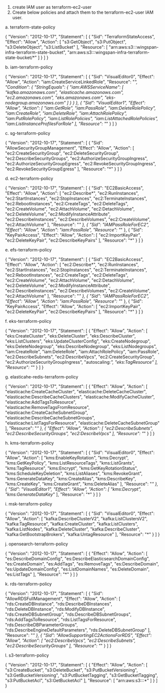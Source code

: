 1. create IAM user as terraform-ec2-user
2. Create below policies and attach them to the terraform-ec2-user IAM user.

a. terraform-state-policy

{
    "Version": "2012-10-17",
    "Statement": [
        {
            "Sid": "TerraformStateAccess",
            "Effect": "Allow",
            "Action": [
                "s3:GetObject",
                "s3:PutObject",
                "s3:DeleteObject",
                "s3:ListBucket"
            ],
            "Resource": [
                "arn:aws:s3:::wingspan-infra-terraform-state-bucket",
                "arn:aws:s3:::wingspan-infra-terraform-state-bucket/*"
            ]
        }
    ]
}

b. iam-terraform-policy

{
    "Version": "2012-10-17",
    "Statement": [
        {
            "Sid": "VisualEditor0",
            "Effect": "Allow",
            "Action": "iam:CreateServiceLinkedRole",
            "Resource": "*",
            "Condition": {
                "StringEquals": {
                    "iam:AWSServiceName": [
                        "kafka.amazonaws.com",
                        "elasticache.amazonaws.com",
                        "ec2.amazonaws.com",
                        "eks.amazonaws.com",
                        "eks-nodegroup.amazonaws.com"
                    ]
                }
            }
        },
        {
            "Sid": "VisualEditor1",
            "Effect": "Allow",
            "Action": [
                "iam:GetRole",
                "iam:PassRole",
                "iam:DeleteRolePolicy",
                "iam:CreateRole",
                "iam:DeleteRole",
                "iam:AttachRolePolicy",
                "iam:PutRolePolicy",
                "iam:ListRolePolicies",
                "iam:ListAttachedRolePolicies",
                "iam:ListInstanceProfilesForRole"
            ],
            "Resource": "*"
        }
    ]
}

c. sg-terraform-policy

{
    "Version": "2012-10-17",
    "Statement": [
        {
            "Sid": "AllowSecurityGroupManagement",
            "Effect": "Allow",
            "Action": [
                "ec2:CreateSecurityGroup",
                "ec2:DeleteSecurityGroup",
                "ec2:DescribeSecurityGroups",
                "ec2:AuthorizeSecurityGroupIngress",
                "ec2:AuthorizeSecurityGroupEgress",
                "ec2:RevokeSecurityGroupIngress",
                "ec2:RevokeSecurityGroupEgress"
            ],
            "Resource": "*"
        }
    ]
}


d. ec2-terraform-policy

{
    "Version": "2012-10-17",
    "Statement": [
        {
            "Sid": "EC2BasicAccess",
            "Effect": "Allow",
            "Action": [
                "ec2:Describe*",
                "ec2:RunInstances",
                "ec2:StartInstances",
                "ec2:StopInstances",
                "ec2:TerminateInstances",
                "ec2:RebootInstances",
                "ec2:CreateTags",
                "ec2:DeleteTags",
                "ec2:CreateVolume",
                "ec2:AttachVolume",
                "ec2:DetachVolume",
                "ec2:DeleteVolume",
                "ec2:ModifyInstanceAttribute",
                "ec2:DescribeInstances",
                "ec2:DescribeVolumes",
                "ec2:CreateVolume",
                "ec2:AttachVolume"
            ],
            "Resource": "*"
        },
        {
            "Sid": "IAMPassRoleForEC2",
            "Effect": "Allow",
            "Action": "iam:PassRole",
            "Resource": "*"
        },
        {
            "Sid": "KeyPairAccess",
            "Effect": "Allow",
            "Action": [
                "ec2:ImportKeyPair",
                "ec2:DeleteKeyPair",
                "ec2:DescribeKeyPairs"
            ],
            "Resource": "*"
        }
    ]
}

e. efs-terraform-policy

{
    "Version": "2012-10-17",
    "Statement": [
        {
            "Sid": "EC2BasicAccess",
            "Effect": "Allow",
            "Action": [
                "ec2:Describe*",
                "ec2:RunInstances",
                "ec2:StartInstances",
                "ec2:StopInstances",
                "ec2:TerminateInstances",
                "ec2:RebootInstances",
                "ec2:CreateTags",
                "ec2:DeleteTags",
                "ec2:CreateVolume",
                "ec2:AttachVolume",
                "ec2:DetachVolume",
                "ec2:DeleteVolume",
                "ec2:ModifyInstanceAttribute",
                "ec2:DescribeInstances",
                "ec2:DescribeVolumes",
                "ec2:CreateVolume",
                "ec2:AttachVolume"
            ],
            "Resource": "*"
        },
        {
            "Sid": "IAMPassRoleForEC2",
            "Effect": "Allow",
            "Action": "iam:PassRole",
            "Resource": "*"
        },
        {
            "Sid": "KeyPairAccess",
            "Effect": "Allow",
            "Action": [
                "ec2:ImportKeyPair",
                "ec2:DeleteKeyPair",
                "ec2:DescribeKeyPairs"
            ],
            "Resource": "*"
        }
    ]
}

f. eks-terraform-policy

{
    "Version": "2012-10-17",
    "Statement": [
        {
            "Effect": "Allow",
            "Action": [
                "eks:CreateCluster",
                "eks:DeleteCluster",
                "eks:DescribeCluster",
                "eks:ListClusters",
                "eks:UpdateClusterConfig",
                "eks:CreateNodegroup",
                "eks:DeleteNodegroup",
                "eks:DescribeNodegroup",
                "eks:ListNodegroups",
                "iam:CreateRole",
                "iam:DeleteRole",
                "iam:AttachRolePolicy",
                "iam:PassRole",
                "ec2:DescribeSubnets",
                "ec2:DescribeVpcs",
                "ec2:CreateSecurityGroup",
                "ec2:AuthorizeSecurityGroupIngress",
                "autoscaling:*",
                "eks:TagResource"
            ],
            "Resource": "*"
        }
    ]
}

g. elasticahe-redis-terraform-policy

{
    "Version": "2012-10-17",
    "Statement": [
        {
            "Effect": "Allow",
            "Action": [
                "elasticache:CreateCacheCluster",
                "elasticache:DeleteCacheCluster",
                "elasticache:DescribeCacheClusters",
                "elasticache:ModifyCacheCluster",
                "elasticache:AddTagsToResource",
                "elasticache:RemoveTagsFromResource",
                "elasticache:CreateCacheSubnetGroup",
                "elasticache:DescribeCacheSubnetGroups",
                "elasticache:ListTagsForResource",
                "elasticache:DeleteCacheSubnetGroup"
            ],
            "Resource": "*"
        },
        {
            "Effect": "Allow",
            "Action": [
                "ec2:DescribeSubnets",
                "ec2:DescribeSecurityGroups",
                "ec2:DescribeVpcs"
            ],
            "Resource": "*"
        }
    ]
}

h. kms-terraform-policy

{
    "Version": "2012-10-17",
    "Statement": [
        {
            "Sid": "VisualEditor0",
            "Effect": "Allow",
            "Action": [
                "kms:EnableKeyRotation",
                "kms:Decrypt",
                "kms:GetKeyPolicy",
                "kms:ListResourceTags",
                "kms:ListGrants",
                "kms:TagResource",
                "kms:Encrypt",
                "kms:GetKeyRotationStatus",
                "kms:ScheduleKeyDeletion",
                "kms:ListAliases",
                "kms:RevokeGrant",
                "kms:GenerateDataKey",
                "kms:CreateAlias",
                "kms:DescribeKey",
                "kms:CreateKey",
                "kms:CreateGrant",
                "kms:DeleteAlias"
            ],
            "Resource": "*"
        },
        {
            "Sid": "VisualEditor1",
            "Effect": "Allow",
            "Action": [
                "kms:Decrypt",
                "kms:GenerateDataKey*"
            ],
            "Resource": "*"
        }
    ]
}

i. msk-terraform-policy

{
    "Version": "2012-10-17",
    "Statement": [
        {
            "Sid": "VisualEditor0",
            "Effect": "Allow",
            "Action": [
                "kafka:DescribeClusterV2",
                "kafka:ListClustersV2",
                "kafka:TagResource",
                "kafka:CreateCluster",
                "kafka:ListClusters",
                "kafka:ListNodes",
                "kafka:DeleteCluster",
                "kafka:DescribeCluster",
                "kafka:GetBootstrapBrokers",
                "kafka:UntagResource"
            ],
            "Resource": "*"
        }
    ]
}

j. opensearch-terraform-policy

{
    "Version": "2012-10-17",
    "Statement": [
        {
            "Effect": "Allow",
            "Action": [
                "es:DescribeDomainConfig",
                "es:DescribeElasticsearchDomainConfig",
                "es:CreateDomain",
                "es:AddTags",
                "es:RemoveTags",
                "es:DescribeDomain",
                "es:UpdateDomainConfig",
                "es:ListDomainNames",
                "es:DeleteDomain",
                "es:ListTags"
            ],
            "Resource": "*"
        }
    ]
}

k. rds-terraform-policy

{
    "Version": "2012-10-17",
    "Statement": [
        {
            "Sid": "AllowRDSFullManagement",
            "Effect": "Allow",
            "Action": [
                "rds:CreateDBInstance",
                "rds:DescribeDBInstances",
                "rds:DeleteDBInstance",
                "rds:ModifyDBInstance",
                "rds:CreateDBSubnetGroup",
                "rds:DescribeDBSubnetGroups",
                "rds:AddTagsToResource",
                "rds:ListTagsForResource",
                "rds:DescribeDBParameterGroups",
                "rds:DescribeEngineDefaultParameters",
                "rds:DeleteDBSubnetGroup"
            ],
            "Resource": "*"
        },
        {
            "Sid": "AllowSupportingEC2ActionsForRDS",
            "Effect": "Allow",
            "Action": [
                "ec2:DescribeVpcs",
                "ec2:DescribeSubnets",
                "ec2:DescribeSecurityGroups"
            ],
            "Resource": "*"
        }
    ]
}

l. s3-terraform-policy

{
    "Version": "2012-10-17",
    "Statement": [
        {
            "Effect": "Allow",
            "Action": [
                "s3:CreateBucket",
                "s3:DeleteBucket",
                "s3:PutBucketVersioning",
                "s3:GetBucketVersioning",
                "s3:PutBucketTagging",
                "s3:GetBucketTagging",
                "s3:PutBucketAcl",
                "s3:GetBucketAcl"
            ],
            "Resource": [
                "arn:aws:s3:::*"
            ]
        }
    ]
}
